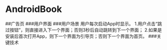 AndroidBook
========
##广告页
###用户界面
###用户场景
用户每次启动App时显示。
1.用户点击“跳过按钮”，则直接进入下一个界面；否则3秒后自动跳转到下一个界面；
2.如果是安装后首次打开App，则下一个界面为引导页；否则下一个界面为首页。
###关键技术

